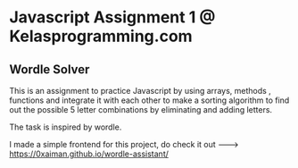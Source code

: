 # Javascript Assignment 1 @ Kelasprogramming.com
## Wordle Solver

This is an assignment to practice Javascript by using arrays, methods , functions and integrate it with each other
to make a sorting algorithm to find out the possible 5 letter combinations by eliminating and adding letters.

The task is inspired by wordle.

I made a simple frontend for this project, do check it out ---> https://0xaiman.github.io/wordle-assistant/
